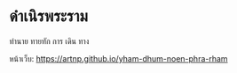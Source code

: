 # ดำเนิรพระราม
ทำนาย ทายทัก การ เดิน ทาง

หน้าเว็บ: https://artnp.github.io/yham-dhum-noen-phra-rham

